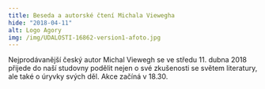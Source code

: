 ```yaml
---
title: Beseda a autorské čtení Michala Viewegha
hide: "2018-04-11"
alt: Logo Agory
img: /img/UDALOSTI-16862-version1-afoto.jpg
---
```


Nejprodávanější český autor Michal Viewegh se ve středu 11. dubna 2018 přijede
do naší studovny podělit nejen o své zkušenosti se světem literatury, ale také
o úryvky svých děl.  Akce začíná v 18.30.
